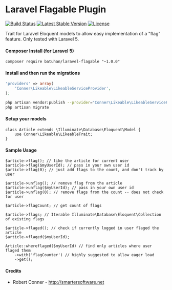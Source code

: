 Laravel Flagable Plugin
============

[![Build Status](https://travis-ci.org/rtconner/laravel-flagable.svg?branch=master)](https://travis-ci.org/rtconner/laravel-flagable)
[![Latest Stable Version](https://poser.pugx.org/rtconner/laravel-flagable/v/stable.svg)](https://packagist.org/packages/rtconner/laravel-likeable)
[![License](https://poser.pugx.org/rtconner/laravel-likeable/license.svg)](https://packagist.org/packages/rtconner/laravel-likeable)

Trait for Laravel Eloquent models to allow easy implementation of a "flag" feature. Only tested with Laravel 5.


#### Composer Install (for Laravel 5)

	composer require batuhan/laravel-flagable "~1.0.0"

#### Install and then run the migrations

```php
'providers' => array(
	'Conner\Likeable\LikeableServiceProvider',
);
```

```bash
php artisan vendor:publish --provider="Conner\Likeable\LikeableServiceProvider"
php artisan migrate
```

#### Setup your models

    class Article extends \Illuminate\Database\Eloquent\Model {
		use Conner\Likeable\LikeableTrait;
	}

#### Sample Usage

	$article->flag(); // like the article for current user
	$article->flag($myUserId); // pass in your own user id
	$article->flag(0); // just add flags to the count, and don't track by user
	
	$article->unflag(); // remove flag from the article
	$article->unflag($myUserId); // pass in your own user id
	$article->unflag(0); // remove flags from the count -- does not check for user
	
	$article->flagCount; // get count of flags
	
	$article->flags; // Iterable Illuminate\Database\Eloquent\Collection of existing flags 
	
	$article->flaged(); // check if currently logged in user flaged the article
	$article->flaged($myUserId);
	
	Article::whereflaged($myUserId) // find only articles where user flaged them
		->with('flagCounter') // highly suggested to allow eager load
		->get();

#### Credits

 - Robert Conner - http://smartersoftware.net